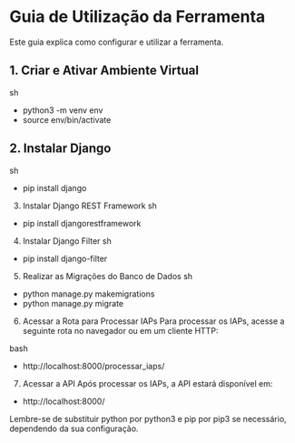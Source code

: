 # Guia de Utilização da Ferramenta

Este guia explica como configurar e utilizar a ferramenta.

## 1. Criar e Ativar Ambiente Virtual

sh
 - python3 -m venv env
 - source env/bin/activate

## 2. Instalar Django
sh
 - pip install django

3. Instalar Django REST Framework
sh

 - pip install djangorestframework

4. Instalar Django Filter
sh

 - pip install django-filter

5. Realizar as Migrações do Banco de Dados
sh

 - python manage.py makemigrations
 - python manage.py migrate

6. Acessar a Rota para Processar IAPs
Para processar os IAPs, acesse a seguinte rota no navegador ou em um cliente HTTP:

bash

 - http://localhost:8000/processar_iaps/

7. Acessar a API
Após processar os IAPs, a API estará disponível em:


 - http://localhost:8000/

Lembre-se de substituir python por python3 e pip por pip3 se necessário, dependendo da sua configuração.
